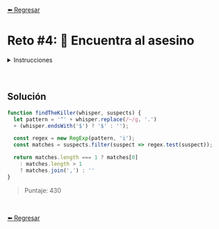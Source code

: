 [⬅️ Regresar](https://github.com/cosmoart/HalloweenDev)

# Reto #4: 🔪 Encuentra al asesino

<details>
  <summary>Instrucciones</summary>

</br>

Una persona ha sido asesinada en la noche de Halloween 🔪. Usando un hechizo 🧙‍♀️, hemos conseguido escuchar su último susurro pero es muy debíl y no nos permite identificar quién pudo ser el asesino.

La información que nos proporciona:

**whisper:** cadena de texto que representa lo que la víctima intentó decir antes de morir

**suspects:** lista de cadenas que representa los nombres de todos los sospechosos.

Hay que tener que el susurro whisper tiene algunas reglas:

- Cada ~ representa una letra incierta en el susurro.
- Cada posición del susurro es una posición del nombre del asesino.
- La longitud del whisper no siempre representa la longitud completa del nombre, ya que la víctima pudo haber muerto antes de terminar de decirlo.
- Pero si el último carácter del susurro es una $, entonces el nombre del asesino terminaba ahí.

¡Tu objetivo es descubrir quién pudo ser el asesino! Debes devolver:

- Si solo un nombre encaja con el patrón del susurro, retorna ese nombre.
- Si hay varios nombres que encajan, retorna todos los nombres separados por comas.
- Si ningún nombre encaja, retorna una cadena vacía ("").

Las mayúsculas y minúsculas de las letras no importan.

```js
const whisper = 'd~~~~~a';
const suspects = ['Dracula', 'Freddy Krueger', 'Jason Voorhees', 'Michael Myers'];

findTheKiller(whisper, suspects); // -> 'Dracula'

const whisper2 = '~r~dd~';
const suspects2 = ['Freddy', 'Freddier', 'Fredderic']

findTheKiller(whisper2, suspects2); // -> 'Freddy,Freddier,Fredderic'

const whisper3 = '~r~dd$';
const suspects3 = ['Freddy', 'Freddier', 'Fredderic']

findTheKiller(whisper3, suspects3); // -> ''

const whisper4 = 'mi~~def';
const suspects4 = ['Midudev', 'Midu', 'Madeval']

findTheKiller(whisper4, suspects4); // -> ''
```

</details>

<br/>
<br/>

## Solución

```js
function findTheKiller(whisper, suspects) {
  let pattern = '^' + whisper.replace(/~/g, '.')
  + (whisper.endsWith('$') ? '$' : '');

  const regex = new RegExp(pattern, 'i');
  const matches = suspects.filter(suspect => regex.test(suspect));

  return matches.length === 1 ? matches[0]
    : matches.length > 1
    ? matches.join(',') : ''
}
```

> Puntaje: 430

<br/>

[⬅️ Regresar](https://github.com/cosmoart/HalloweenDev)
